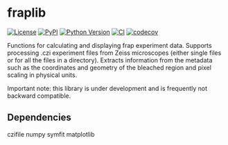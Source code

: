 # fraplib

[![License](https://img.shields.io/pypi/l/fraplib.svg?color=green)](https://github.com/emay2022/fraplib/raw/main/LICENSE)
[![PyPI](https://img.shields.io/pypi/v/fraplib.svg?color=green)](https://pypi.org/project/fraplib)
[![Python Version](https://img.shields.io/pypi/pyversions/fraplib.svg?color=green)](https://python.org)
[![CI](https://github.com/emay2022/fraplib/actions/workflows/ci/badge.svg)](https://github.com/emay2022/fraplib/actions)
[![codecov](https://codecov.io/gh/emay2022/fraplib/branch/master/graph/badge.svg)](https://codecov.io/gh/emay2022/fraplib)

Functions for calculating and displaying frap experiment data. Supports processing .czi experiment files from Zeiss microscopes (either single files or for all the files in a directory). Extracts information from the metadata such as the coordinates and geometry of the bleached region and pixel scaling in physical units.

Important note: this library is under development and is frequently not backward compatible.

Dependencies
------------
czifile
numpy
symfit
matplotlib
